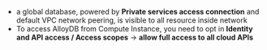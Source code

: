 - a global database, powered by **Private services access connection** and default VPC network peering, is visible to all resource inside network
- To access AlloyDB from Compute Instance, you need to opt in **Identity and API access / Access scopes** -> **allow full access to all cloud APIs**

